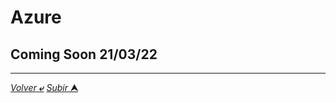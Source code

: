 # Azure

## Coming Soon 21/03/22

---

[*Volver* **&ldca;**](/README.md "Regresar a página principal") [*Subir* **&#11165;**](# "Ir al título")